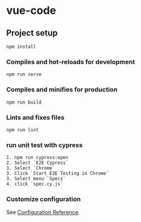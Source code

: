 # vue-code

## Project setup
```
npm install
```

### Compiles and hot-reloads for development
```
npm run serve
```

### Compiles and minifies for production
```
npm run build
```

### Lints and fixes files
```
npm run lint
```

### run unit test with cypress
```
1. npm run cypress:open
2. Select `E2E Cypress`
3. Select `Chrome`
3. Click `Start E2E Testing in Chrome`
3. Select menu `Specs`
4. click `spec.cy.js`
```

### Customize configuration
See [Configuration Reference](https://cli.vuejs.org/config/).
